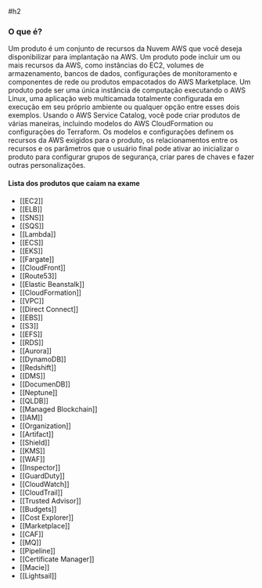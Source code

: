 #h2 
### O que é?
Um produto é um conjunto de recursos da Nuvem AWS que você deseja disponibilizar para implantação na AWS. Um produto pode incluir um ou mais recursos da AWS, como instâncias do EC2, volumes de armazenamento, bancos de dados, configurações de monitoramento e componentes de rede ou produtos empacotados do AWS Marketplace. Um produto pode ser uma única instância de computação executando o AWS Linux, uma aplicação web multicamada totalmente configurada em execução em seu próprio ambiente ou qualquer opção entre esses dois exemplos. Usando o AWS Service Catalog, você pode criar produtos de várias maneiras, incluindo modelos do AWS CloudFormation ou configurações do Terraform. Os modelos e configurações definem os recursos da AWS exigidos para o produto, os relacionamentos entre os recursos e os parâmetros que o usuário final pode ativar ao inicializar o produto para configurar grupos de segurança, criar pares de chaves e fazer outras personalizações.

#### Lista dos produtos que caiam na exame
- [[EC2]]
- [[ELB]]
- [[SNS]]
- [[SQS]]
- [[Lambda]]
- [[ECS]]
- [[EKS]]
- [[Fargate]]
- [[CloudFront]]
- [[Route53]]
- [[Elastic Beanstalk]]
- [[CloudFormation]]
- [[VPC]]
- [[Direct Connect]]
- [[EBS]]
- [[S3]]
- [[EFS]]
- [[RDS]]
- [[Aurora]]
- [[DynamoDB]]
- [[Redshift]]
- [[DMS]]
- [[DocumenDB]]
- [[Neptune]]
- [[QLDB]]
- [[Managed Blockchain]]
- [[IAM]]
- [[Organization]]
- [[Artifact]]
- [[Shield]]
- [[KMS]]
- [[WAF]]
- [[Inspector]]
- [[GuardDuty]]
- [[CloudWatch]]
- [[CloudTrail]]
- [[Trusted Advisor]]
- [[Budgets]]
- [[Cost Explorer]]
- [[Marketplace]]
- [[CAF]]
- [[MQ]]
- [[Pipeline]]
- [[Certificate Manager]]
- [[Macie]]
- [[Lightsail]]